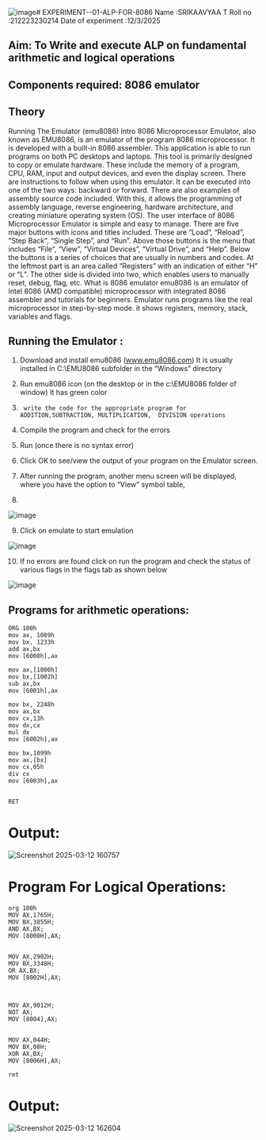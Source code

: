![image](https://github.com/user-attachments/assets/efb3853d-017a-4b9a-a633-d6d9026cc599)# EXPERIMENT--01-ALP-FOR-8086
Name :SRIKAAVYAA T
Roll no :212223230214
Date of experiment :12/3/2025





## Aim: To Write and execute ALP on fundamental arithmetic and logical operations
## Components required: 8086  emulator 
## Theory 
Running The Emulator (emu8086) Intro 8086 Microprocessor Emulator, also known as EMU8086, is an emulator of the program 8086 microprocessor. It is developed with a built-in 8086 assembler. This application is able to run programs on both PC desktops and laptops. This tool is primarily designed to copy or emulate hardware. These include the memory of a program, CPU, RAM, input and output devices, and even the display screen. There are instructions to follow when using this emulator. It can be executed into one of the two ways: backward or forward. There are also examples of assembly source code included. With this, it allows the programming of assembly language, reverse engineering, hardware architecture, and creating miniature operating system (OS). The user interface of 8086 Microprocessor Emulator is simple and easy to manage. There are five major buttons with icons and titles included. These are “Load”, “Reload”, “Step Back”, “Single Step”, and “Run”. Above those buttons is the menu that includes “File”, “View”, “Virtual Devices”, “Virtual Drive”, and “Help”. Below the buttons is a series of choices that are usually in numbers and codes. At the leftmost part is an area called “Registers” with an indication of either “H” or “L”. The other side is divided into two, which enables users to manually reset, debug, flag, etc. What is 8086 emulator emu8086 is an emulator of Intel 8086 (AMD compatible) microprocessor with integrated 8086 assembler and tutorials for beginners. Emulator runs programs like the real microprocessor in step-by-step mode. it shows registers, memory, stack, variables and flags.


 ## Running the Emulator :
1.	Download and install emu8086 (www.emu8086.com) It is usually installed in C:\EMU8086 subfolder in the “Windows” directory
2.	  Run  emu8086 icon (on the desktop or in the c:\EMU8086 folder of window) It has green color 
 
 
3.		write the code for the appropriate program for ADDITION,SUBTRACTION, MULTIPLICATION,  DIVISION operations 

4.	 Compile the program and check for the errors 
5.	Run (once there is no syntax error) 

6.	Click OK to see/view the output of your program on the Emulator screen. 


7.	After running the program, another menu screen will be displayed, where you have the option to “View” symbol table,
8.	 


![image](https://user-images.githubusercontent.com/36288975/189273263-d65baae9-4b8f-4723-afb3-c0ffa4052b04.png)











9.	Click on emulate to start emulation 








![image](https://user-images.githubusercontent.com/36288975/189273273-9bb36ec1-e2e8-4892-8d35-37707332bfdc.png)








10.	If no errors are found click on run the program and check the status of various flags in the flags tab as shown below 






![image](https://user-images.githubusercontent.com/36288975/189273277-113a2a33-4a40-4ff8-95a5-ecd3a1f504fe.png)







## Programs for arithmetic  operations:
```
ORG 100h
mov ax, 1089h
mov bx, 1233h
add ax,bx
mov [6000h],ax

mov ax,[1000h]
mov bx,[1002h]
sub ax,bx
mov [6001h],ax

mov bx, 2248h
mov ax,bx
mov cx,13h
mov dx,cx
mul dx
mov [6002h],ax

mov bx,1099h
mov ax,[bx]
mov cx,05h
div cx
mov [6003h],ax


RET
```
# Output:
![Screenshot 2025-03-12 160757](https://github.com/user-attachments/assets/0925a213-9648-4e4f-b1c5-e9797c1ad159)

# Program For Logical Operations:
```
org 100h
MOV AX,1765H;
MOV BX,3855H;
AND AX,BX;
MOV [8000H],AX;


MOV AX,2902H;
MOV BX,3348H;
OR AX,BX;
MOV [8002H],AX;



MOV AX,9012H;
NOT AX;
MOV [8004],AX;


MOV AX,044H;
MOV BX,08H;
XOR AX,BX;
MOV [8006H],AX;

ret

```
# Output:
![Screenshot 2025-03-12 162604](https://github.com/user-attachments/assets/5de83882-b7e2-4aa4-8222-b388946213a9)













